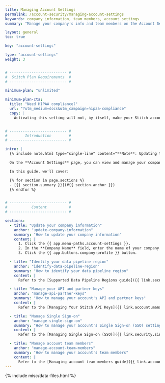 ```yaml
---
title: Managing Account Settings
permalink: /account-security/managing-account-settings
keywords: company information, team members, account settings
summary: "Manage your company's info and team members on the Account Settings page."

layout: general
toc: true

key: "account-settings"

type: "account-settings"
weight: 3


# -------------------------- #
#  Stitch Plan Requirements  #
# -------------------------- #

minimum-plan: "unlimited"

minimum-plan-cta:
  title: "Need HIPAA compliance?"
  url: "?utm_medium=docs&utm_campaign=hipaa-compliance"
  copy: |
    Activating this setting will not, by itself, make your Stitch account HIPAA compliant. As part of an {{ site.data.stitch.subscription-plans.unlimited.name }} or {{ site.data.stitch.subscription-plans.unlimited-plus.name }} plan, Stitch can ensure PHI is handled in compliance with HIPAA. [Contact Stitch Sales for more info]({{ site.sales | append: page.minimum-plan-cta.url }}).


# -------------------------- #
#        Introduction        #
# -------------------------- #

intro: |
  {% include note.html type="single-line" content="**Note**: Updating the settings outlined in this guide will affect your entire Stitch account." %}

  On the **Account Settings** page, you can view and manage your company's info, data pipeline region, API and partner keys, and team members.

  In this guide, we'll cover:

  {% for section in page.sections %}
  - [{{ section.summary }}](#{{ section.anchor }})
  {% endfor %}


# -------------------------- #
#           Content          #
# -------------------------- #

sections:
  - title: "Update your company information"
    anchor: "update-company-information"
    summary: "How to update your company information"
    content: |
      1. Click the {{ app.menu-paths.account-settings }}.
      2. In the **Company Name** field, enter the name of your company.
      3. Click the {{ app.buttons.company-profile }} button.

  - title: "Identify your data pipeline region"
    anchor: "identify-data-pipeline-region"
    summary: "How to identify your data pipeline region"
    content: |
      Refer to the [Supported Data Pipeline Regions guide]({{ link.security.supported-operating-regions | prepend: site.baseurl }}) for more info.

  - title: "Manage your API and partner keys"
    anchor: "manage-api-partner-keys"
    summary: "How to manage your account's API and partner keys"
    content: |
      Refer to the [Managing Your Stitch API Keys]({{ link.account.manage-api-keys | prepend: site.baseurl }}) and [Managing Stitch Partner Account Access]({{ link.account.manage-partner-access | prepend: site.baseurl }}) guides for more info.

  - title: "Manage Single Sign-on"
    anchor: "manage-single-sign-on"
    summary: "How to manage your account's Single Sign-on (SSO) settings"
    content: |
      Refer to the [Managing Single Sign-on (SSO)]({{ link.security.single-sign-on | prepend: site.baseurl }}) guide for more info.

  - title: "Manage account team members"
    anchor: "manage-account-team-members"
    summary: "How to manage your account's team members"
    content: |
      Refer to the [Managing account team members guide]({{ link.account.team-members | prepend: site.baseurl }}) for info on managing the users in your Stitch account.
---
```

{% include misc/data-files.html %}